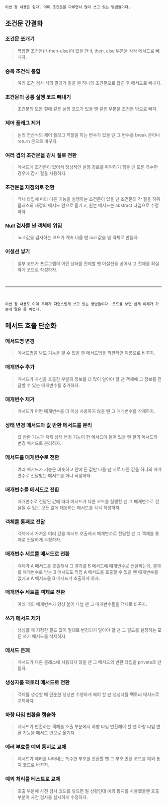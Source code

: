 ```
이번 장 내용은 쉽다. 이미 조건문을 다루면서 많이 쓰고 있는 방법들이다.
```


## 조건문 간결화

### 조건문 쪼개기
> 복잡한 조건문(if-then-else)이 있을 땐 if, then, else 부분을 각각 메서드로 빼내자.

### 중복 조건식 통합
> 여러 조건 검사 식의 결과가 같을 땐 하나의 조건문으로 합친 후 메서드로 빼내자.

### 조건문의 공통 실행 코드 빼내기
> 조건문의 모든 절에 같은 실행 코드가 있을 땐 같은 부분을 조건문 밖으로 빼자.

### 제어 플래그 제거
> 논리 연산식의 제어 플래그 역할을 하는 변수가 있을 땐 그 변수를 break 문이나 return 문으로 바꾸자.

### 여러 겹의 조건문을 감시 절로 전환
> 메서드에 조건문이 있어서 정상적인 실행 경로를 파악하기 힘들 땐 모든 특수한 경우에 감시 절을 사용하자.

### 조건문을 재정의로 전환
> 객체 타입에 따라 다른 기능을 실행하는 조건문이 있을 땐 조건문의 각 절을 하위클래스의 재정의 메서드 안으로 옮기고, 원본 메서드는 abstract 타입으로 수정하자.

### Null 검사를 널 객체에 위임
> null 값을 검사하는 코드가 계속 나올 땐 null 값을 널 객체로 만들자.

### 어설션 넣기
> 일부 코드가 프로그램의 어떤 상태를 전제할 땐 어설션을 넣어서 그 전제를 확실하게 코드로 작성하자.

<br><hr><br>

```
이번 장 내용도 이미 우리가 자연스럽게 쓰고 있는 방법들이다. 코드를 보면 쉽게 이해가 가는데 말은 좀 어렵다.
```

## 메서드 호출 단순화

### 메서드명 변경
> 메서드명을 봐도 기능을 알 수 없을 땐 메서드명을 직관적인 이름으로 바꾸자.

### 매개변수 추가
> 메서드가 자신을 호출한 부분의 정보를 더 많이 알아야 할 땐 객체에 그 정보를 전달할 수 있는 매개변수를 추가하자.

### 매개변수 제거
> 메서드가 어떤 매개변수를 더 이상 사용하지 않을 땐 그 매개변수를 삭제하자.

### 상태 변경 메서드와 값 반환 메서드를 분리
> 값 반환 기능과 객체 상태 변경 기능이 한 메서드에 들어 있을 땐 질의 메서드와 변경 메서드로 분리하자.

### 메서드를 매개변수로 전환
> 여러 메서드가 기능은 비슷하고 안에 든 값만 다를 땐 서로 다른 값을 하나의 매개변수로 전달받는 메서드를 하나 작성하자.

### 매개변수를 메서드로 전환
> 매개변수로 전달된 값에 따라 메서드가 다른 코드를 실행할 땐 그 매개변수로 전달될 수 있는 모든 값에 대응하는 메서드를 각각 작성하자.

### 객체를 통째로 전달
> 객체에서 가져온 여러 값을 메서드 호출에서 매개변수로 전달할 땐 그 객체를 통째로 전달하게 수정하자.

### 매개변수 세트를 메서드로 전환
> 객체가 A 메서드를 호출해서 그 결과를 B 메서드에 매개변수로 전달하는데, 결과를 매개변수로 받는 B 메서드도 직접 A 메서드를 호출할 수 있을 땐 매개변수를 없애고 A 메서드를 B 메서드가 호출하게 하자.

### 매개변수 세트를 객체로 전환
> 여러 개의 매개변수가 항상 붙어 다닐 땐 그 매개변수들을 객체로 바꾸자.

### 쓰기 메서드 제거
> 생성할 때 지정한 필드 값이 절대로 변경되지 말아야 할 땐 그 필드를 설정하는 모든 쓰기 메서드를 삭제하자.

### 메서드 은폐
> 메서드가 다른 클래스에 사용되지 않을 땐 그 메서드의 반환 타입을 private로 만들자.

### 생성자를 팩토리 메서드로 전환
> 객체를 생성할 때 단순한 생성만 수행하게 해야 할 땐 생성자를 팩토리 메서드로 교체하자.

### 하향 타입 변환을 캡슐화
> 메서드가 반환하는 객체를 호출 부분에서 하향 타입 변환해야 할 땐 하향 타입 변환 기능을 메서드 안으로 옮기자.

### 에러 부호를 예외 통지로 교체
> 메서드가 에러를 나타내는 특수한 부호를 반환할 땐 그 부호 반환 코드를 예외 통지 코드로 바꾸자.

### 예외 처리를 테스트로 교체
> 호출 부분에 사전 검사 코드를 넣으면 될 상황인데 예외 통지를 사용했을땐 호출 부분이 사전 검사를 실시하게 수정하자.
